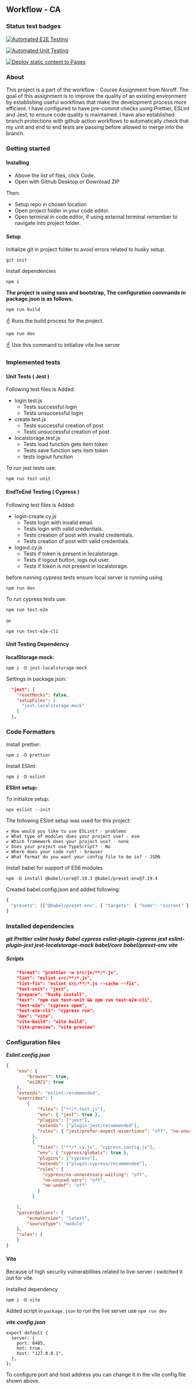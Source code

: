## Workflow - CA


### Status test badges
[![Automated E2E Testing](https://github.com/Sigvel/social-media-client/actions/workflows/e2e-testing.yml/badge.svg)](https://github.com/Sigvel/social-media-client/actions/workflows/e2e-testing.yml)

[![Automated Unit Testing](https://github.com/Sigvel/social-media-client/actions/workflows/unit-test.yml/badge.svg)](https://github.com/Sigvel/social-media-client/actions/workflows/unit-test.yml)

[![Deploy static content to Pages](https://github.com/Sigvel/social-media-client/actions/workflows/pages.yml/badge.svg)](https://github.com/Sigvel/social-media-client/actions/workflows/pages.yml)
### About

This project is a part of the workflow - Course Assignment from Noroff. The goal of this assignment is 
to improve the quality of an existing environment by establishing useful workflows that make the development process more efficient.
I have configured to have pre-commit checks using Prettier, ESLint and Jest, to ensure code quality is maintained.
I have also established branch protections with github action workflows to automatically check that my unit and end to end tests
are passing before allowed to merge into the branch.

### Getting started

#### Installing

- Above the list of files, click Code.
- Open with Github Desktop or Download ZIP

Then:
- Setup repo in chosen location 
- Open project folder in your code editor.
- Open terminal in code editor, if using external terminal remember to navigate into project folder.

#### Setup

Initialize git in project folder to avoid errors related to husky setup.

```
git init
```

Install dependencies

```
npm i
```

****The project is using sass and bootstrap, The configuration commands in package.json is as follows.****

```
npm run build
```
:point_up: Runs the build process for the project.

```
npm run dev
```
:point_up: Use this command to initialize vite live server

### Implemented tests

#### Unit Tests ( Jest )

Following test files is Added:

- login.test.js
  - Tests successful login
  - Tests unsuccessful login
- create.test.js
  - Tests successful creation of post
  - Tests unsuccessful creation of post
- localstorage.test.js
  - Tests load function gets item token
  - Tests save function sets item token
  - tests logout function

To run jest tests use:
```
npm run test-unit
```

#### EndToEnd Testing ( Cypress )

Following test files is Added:

- login-create.cy.js
  - Tests login with invalid email.
  - Tests login with valid credentials.
  - Tests creation of post with invalid credentials.
  - Tests creation of post with valid credentials.
- logout.cy.js
  - Tests if token is present in localstorage.
  - Tests if logout button, logs out user.
  - Tests if token is not present in localstorage.

before running cypress tests ensure local server is running using
```
npm run dev
```

To run cypress tests use:
```
npm run test-e2e
```
or
```
npm run test-e2e-cli
```

#### Unit Testing Dependency

****localStorage mock:****

```
npm i -D jest-localstorage-mock
```

Settings in package.json:
```json
  "jest": {
    "resetMocks": false,
    "setupFiles": [
      "jest-localstorage-mock"
    ]
  },
```

### Code Formatters

Install prettier:
```
npm i -D prettier
```

Install ESlint:
```
npm i -D eslint
```

****ESlint setup:****

To initialize setup:
```
npx eslint --init
```
The following ESlint setup was used for this project:
```
✔ How would you like to use ESLint? · problems
✔ What type of modules does your project use? · esm
✔ Which framework does your project use? · none
✔ Does your project use TypeScript? · No
✔ Where does your code run? · browser
✔ What format do you want your config file to be in? · JSON
```

Install babel for support of ES6 modules
```
npm -D install @babel/core@7.19.3 @babel/preset-env@7.19.4
```

Created babel.config.json and added following:
```js
{
  "presets": [["@babel/preset-env", { "targets": { "node": "current" } }]]
}
```


### Installed dependencies

***git***
***Prettier***
***eslint***
***husky***
***Babel***
***cypress***
***eslint-plugin-cypress***
***jest***
***eslint-plugin-jest***
***jest-localstorage-mock***
***babel/core***
***babel/preset-env***
***vite***

##### Scripts

```json
    "format": "prettier -w src/js/**/*.js",
    "lint": "eslint src/**/*.js",
    "lint-fix": "eslint src/**/*.js --cache --fix",
    "test-unit": "jest",
    "prepare": "husky install",
    "test": "npm run test-unit && npm run test-e2e-cli",
    "test-e2e": "cypress open",
    "test-e2e-cli": "cypress run",
    "dev": "vite",
    "vite-build": "vite build",
    "vite-preview": "vite preview"
```

### Configuration files

***Eslint.config.json***
```json
{
    "env": {
        "browser": true,
        "es2021": true
    },
    "extends": "eslint:recommended",
    "overrides": [
        {
            "files": ["**/*.test.js"],
            "env": { "jest": true },
            "plugins": ["jest"],
            "extends": ["plugin:jest/recommended"],
            "rules": { "jest/prefer-expect-assertions": "off", "no-unused-vars": "off", "no-undef": "off" }
          },
          {
            "files": ["**/*.cy.js", "cypress.config.js"],
            "env": { "cypress/globals": true },
            "plugins": ["cypress"],
            "extends": ["plugin:cypress/recommended"],
            "rules": {
              "cypress/no-unnecessary-waiting": "off",
              "no-unused-vars": "off",
              "no-undef": "off"
            }
          }
      
    ],
    "parserOptions": {
        "ecmaVersion": "latest",
        "sourceType": "module"
    },
    "rules": {
    }
}
```
#### Vite
Because of high security vulnerabilities related to live-server i switched it
out for vite.

Installed dependency
```
npm i -D vite
```

Added script in `package.json` to run the live server use
`npm run dev`

***vite.config.json***
```
export default {
  server: {
    port: 8485,
    hot: true,
    host: "127.0.0.1",
  },
};
```

To configure port and host address you can change it in the vite config file shown above.


